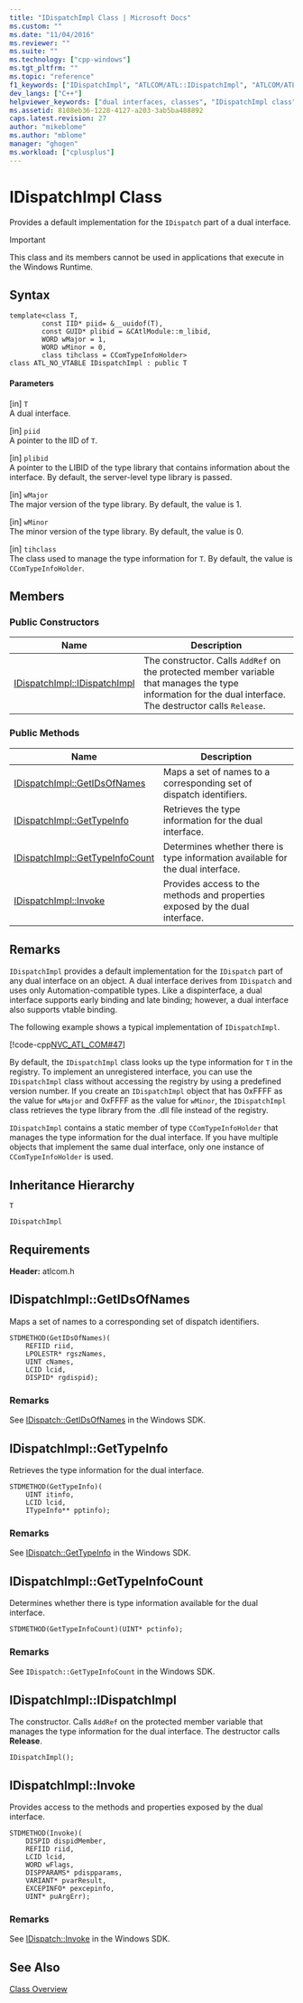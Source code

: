 ```yaml
---
title: "IDispatchImpl Class | Microsoft Docs"
ms.custom: ""
ms.date: "11/04/2016"
ms.reviewer: ""
ms.suite: ""
ms.technology: ["cpp-windows"]
ms.tgt_pltfrm: ""
ms.topic: "reference"
f1_keywords: ["IDispatchImpl", "ATLCOM/ATL::IDispatchImpl", "ATLCOM/ATL::IDispatchImpl::IDispatchImpl", "ATLCOM/ATL::IDispatchImpl::GetIDsOfNames", "ATLCOM/ATL::IDispatchImpl::GetTypeInfo", "ATLCOM/ATL::IDispatchImpl::GetTypeInfoCount", "ATLCOM/ATL::IDispatchImpl::Invoke"]
dev_langs: ["C++"]
helpviewer_keywords: ["dual interfaces, classes", "IDispatchImpl class", "IDispatch class support in ATL"]
ms.assetid: 8108eb36-1228-4127-a203-3ab5ba488892
caps.latest.revision: 27
author: "mikeblome"
ms.author: "mblome"
manager: "ghogen"
ms.workload: ["cplusplus"]
---
```

# IDispatchImpl Class
Provides a default implementation for the `IDispatch` part of a dual interface.  
  
> [!IMPORTANT]
>  This class and its members cannot be used in applications that execute in the Windows Runtime.  
  
## Syntax  
  
```
template<class T,
        const IID* piid= &__uuidof(T),
        const GUID* plibid = &CAtlModule::m_libid,
        WORD wMajor = 1,
        WORD wMinor = 0, 
        class tihclass = CComTypeInfoHolder>
class ATL_NO_VTABLE IDispatchImpl : public T
```  
  
#### Parameters  
 [in] `T`  
 A dual interface.  
  
 [in] `piid`  
 A pointer to the IID of `T`.  
  
 [in] `plibid`  
 A pointer to the LIBID of the type library that contains information about the interface. By default, the server-level type library is passed.  
  
 [in] `wMajor`  
 The major version of the type library. By default, the value is 1.  
  
 [in] `wMinor`  
 The minor version of the type library. By default, the value is 0.  
  
 [in] `tihclass`  
 The class used to manage the type information for `T`. By default, the value is `CComTypeInfoHolder`.  
  
## Members  
  
### Public Constructors  
  
|Name|Description|  
|----------|-----------------|  
|[IDispatchImpl::IDispatchImpl](#idispatchimpl)|The constructor. Calls `AddRef` on the protected member variable that manages the type information for the dual interface. The destructor calls `Release`.|  
  
### Public Methods  
  
|Name|Description|  
|----------|-----------------|  
|[IDispatchImpl::GetIDsOfNames](#getidsofnames)|Maps a set of names to a corresponding set of dispatch identifiers.|  
|[IDispatchImpl::GetTypeInfo](#gettypeinfo)|Retrieves the type information for the dual interface.|  
|[IDispatchImpl::GetTypeInfoCount](#gettypeinfocount)|Determines whether there is type information available for the dual interface.|  
|[IDispatchImpl::Invoke](#invoke)|Provides access to the methods and properties exposed by the dual interface.|  
  
## Remarks  
 `IDispatchImpl` provides a default implementation for the `IDispatch` part of any dual interface on an object. A dual interface derives from `IDispatch` and uses only Automation-compatible types. Like a dispinterface, a dual interface supports early binding and late binding; however, a dual interface also supports vtable binding.  
  
 The following example shows a typical implementation of `IDispatchImpl`.  
  
 [!code-cpp[NVC_ATL_COM#47](../../atl/codesnippet/cpp/idispatchimpl-class_1.h)]  
  
 By default, the `IDispatchImpl` class looks up the type information for `T` in the registry. To implement an unregistered interface, you can use the `IDispatchImpl` class without accessing the registry by using a predefined version number. If you create an `IDispatchImpl` object that has 0xFFFF as the value for `wMajor` and 0xFFFF as the value for `wMinor`, the `IDispatchImpl` class retrieves the type library from the .dll file instead of the registry.  
  
 `IDispatchImpl` contains a static member of type `CComTypeInfoHolder` that manages the type information for the dual interface. If you have multiple objects that implement the same dual interface, only one instance of `CComTypeInfoHolder` is used.  
  
## Inheritance Hierarchy  
 `T`  
  
 `IDispatchImpl`  
  
## Requirements  
 **Header:** atlcom.h  
  
##  <a name="getidsofnames"></a>  IDispatchImpl::GetIDsOfNames  
 Maps a set of names to a corresponding set of dispatch identifiers.  
  
```
STDMETHOD(GetIDsOfNames)(
    REFIID riid,
    LPOLESTR* rgszNames,
    UINT cNames,
    LCID lcid,
    DISPID* rgdispid);
```  
  
### Remarks  
 See [IDispatch::GetIDsOfNames](http://msdn.microsoft.com/en-us/6f6cf233-3481-436e-8d6a-51f93bf91619) in the Windows SDK.  
  
##  <a name="gettypeinfo"></a>  IDispatchImpl::GetTypeInfo  
 Retrieves the type information for the dual interface.  
  
```
STDMETHOD(GetTypeInfo)(
    UINT itinfo,
    LCID lcid,
    ITypeInfo** pptinfo);
```  
  
### Remarks  
 See [IDispatch::GetTypeInfo](http://msdn.microsoft.com/en-us/cc1ec9aa-6c40-4e70-819c-a7c6dd6b8c99) in the Windows SDK.  
  
##  <a name="gettypeinfocount"></a>  IDispatchImpl::GetTypeInfoCount  
 Determines whether there is type information available for the dual interface.  
  
```
STDMETHOD(GetTypeInfoCount)(UINT* pctinfo);
```  
  
### Remarks  
 See `IDispatch::GetTypeInfoCount` in the Windows SDK.  
  
##  <a name="idispatchimpl"></a>  IDispatchImpl::IDispatchImpl  
 The constructor. Calls `AddRef` on the protected member variable that manages the type information for the dual interface. The destructor calls **Release**.  
  
```
IDispatchImpl();
```  
  
##  <a name="invoke"></a>  IDispatchImpl::Invoke  
 Provides access to the methods and properties exposed by the dual interface.  
  
```
STDMETHOD(Invoke)(
    DISPID dispidMember,
    REFIID riid,
    LCID lcid,
    WORD wFlags,
    DISPPARAMS* pdispparams,
    VARIANT* pvarResult,
    EXCEPINFO* pexcepinfo,
    UINT* puArgErr);
```  
  
### Remarks  
 See [IDispatch::Invoke](http://msdn.microsoft.com/en-us/964ade8e-9d8a-4d32-bd47-aa678912a54d) in the Windows SDK.  
  
## See Also  
 [Class Overview](../../atl/atl-class-overview.md)
